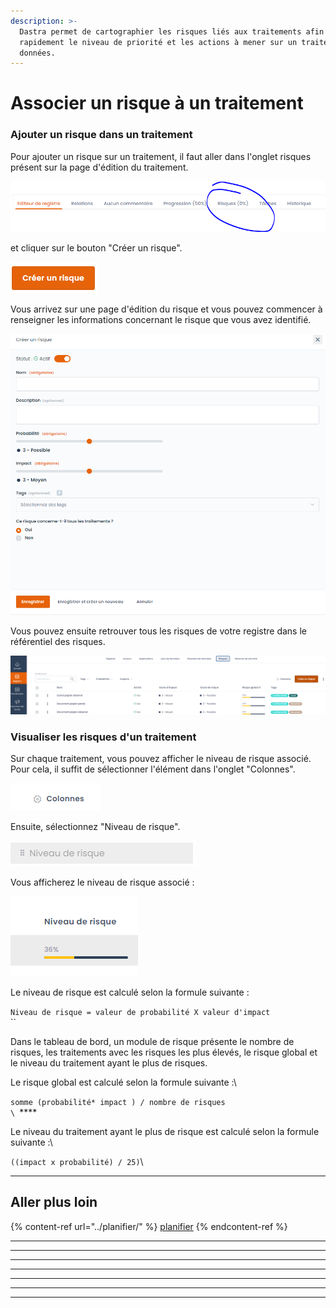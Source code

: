 ```yaml
---
description: >-
  Dastra permet de cartographier les risques liés aux traitements afin d’évaluer
  rapidement le niveau de priorité et les actions à mener sur un traitement de
  données.
---
```


# Associer un risque à un traitement

### Ajouter un risque dans un traitement&#x20;

Pour ajouter un risque sur un traitement, il faut aller dans l'onglet risques présent sur la page d'édition du traitement.

![](<../../.gitbook/assets/image (105).png>)

et cliquer sur le bouton "Créer un risque".

![](<../../.gitbook/assets/image (106).png>)

Vous arrivez sur une page d'édition du risque et vous pouvez commencer à renseigner les informations concernant le risque que vous avez identifié.&#x20;

![](<../../.gitbook/assets/image (107).png>)

Vous pouvez ensuite retrouver tous les risques de votre registre dans le référentiel des risques.

![](<../../.gitbook/assets/image (108).png>)



### Visualiser les risques d'un traitement

Sur chaque traitement, vous pouvez afficher le niveau de risque associé. Pour cela, il suffit de sélectionner l'élément dans l'onglet "Colonnes".

![](<../../.gitbook/assets/image (109).png>)

Ensuite, sélectionnez "Niveau de risque".

![](<../../.gitbook/assets/image (111).png>)

Vous afficherez le niveau de risque associé :&#x20;

![](<../../.gitbook/assets/image (113).png>)

Le niveau de risque est calculé selon la formule suivante :

`Niveau de risque = valeur de probabilité X valeur d'impact `\
``

Dans le tableau de bord, un module de risque présente le nombre de risques, les traitements avec les risques les plus élevés, le risque global et le niveau du traitement ayant le plus de risques.&#x20;

Le risque global est calculé selon la formule suivante :\


`somme (probabilité* impact ) / nombre de risques`\
``\
``****

Le niveau du traitement ayant le plus de risque est calculé selon la formule suivante :\


`((impact x probabilité) / 25)`\
****

## **Aller plus loin**

{% content-ref url="../planifier/" %}
[planifier](../planifier/)
{% endcontent-ref %}



****







****

****

****

****

****

****
